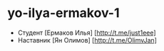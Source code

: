 # yo-ilya-ermakov-1

* Студент [Ермаков Илья] [http://t.me/just1eee]
* Наставник [Ян Олимов] [http://t.me/OlimvJan]
